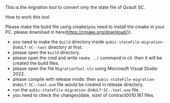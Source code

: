 This is the migration tool to convert only the state file of Qvault SC.

How to work this tool

Please make the build file using cmake(you need to install the cmake in your PC. please download in here(https://cmake.org/download/)).
   - you need to make the `build` directory inside `qubic-stateFile-migration-QVAULT-SC--tool` directory at first.
   - please open the `build` directory.
   - please open the cmd and write `cmake ../` command in cli. then it will be created the build files.
   - please open the file `MigrationTool.sln` using Mocrosoft Visual Studio 2022.
   - please complie with release mode. then `qubic-stateFile-migration-QVAULT-SC--tool.exe` file would be created in release directory.
   - run the `qubic-stateFile-migration-QVAULT-SC--tool.exe` file.
   - you need to check the changes(date, size) of contract0010.161 files.
